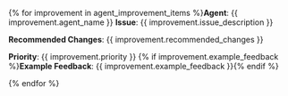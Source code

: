 {% for improvement in agent_improvement_items %}**Agent**: {{ improvement.agent_name }}
**Issue**: {{ improvement.issue_description }}

**Recommended Changes**: {{ improvement.recommended_changes }}

**Priority**: {{ improvement.priority }}
{% if improvement.example_feedback %}**Example Feedback**: {{ improvement.example_feedback }}{% endif %}

{% endfor %}